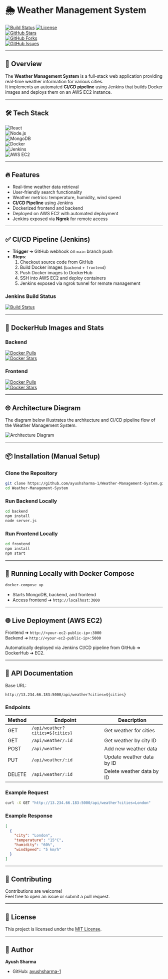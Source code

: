 # 🌦️ Weather Management System

[![Build Status](https://img.shields.io/badge/build-passing-brightgreen)](https://primate-smart-silkworm.ngrok-free.app/job/Weather/)
[![License](https://img.shields.io/github/license/ayushsharma-1/Weather-Management-System)](https://github.com/ayushsharma-1/Weather-Management-System/blob/main/LICENSE)  
[![GitHub Stars](https://img.shields.io/github/stars/ayushsharma-1/Weather-Management-System?style=social)](https://github.com/ayushsharma-1/Weather-Management-System/stargazers)  
[![GitHub Forks](https://img.shields.io/github/forks/ayushsharma-1/Weather-Management-System?style=social)](https://github.com/ayushsharma-1/Weather-Management-System/network/members)  
[![GitHub Issues](https://img.shields.io/github/issues/ayushsharma-1/Weather-Management-System)](https://github.com/ayushsharma-1/Weather-Management-System/issues)

---

## 🚀 Overview

The **Weather Management System** is a full-stack web application providing real-time weather information for various cities.  
It implements an automated **CI/CD pipeline** using Jenkins that builds Docker images and deploys them on an AWS EC2 instance.

---

## 🛠️ Tech Stack

![React](https://img.shields.io/badge/React-Frontend-blue)  
![Node.js](https://img.shields.io/badge/Node.js-Backend-green)  
![MongoDB](https://img.shields.io/badge/MongoDB-Database-brightgreen)  
![Docker](https://img.shields.io/badge/Docker-Containerization-blue)  
![Jenkins](https://img.shields.io/badge/Jenkins-CI/CD-red)  
![AWS EC2](https://img.shields.io/badge/AWS-EC2-orange)

---

## 🔥 Features

- Real-time weather data retrieval  
- User-friendly search functionality  
- Weather metrics: temperature, humidity, wind speed  
- **CI/CD Pipeline** using Jenkins  
- Dockerized frontend and backend  
- Deployed on AWS EC2 with automated deployment  
- Jenkins exposed via **Ngrok** for remote access  

---

## ✅ CI/CD Pipeline (Jenkins)

- **Trigger** ➜ GitHub webhook on `main` branch push  
- **Steps**:
  1. Checkout source code from GitHub
  2. Build Docker images (`backend` + `frontend`)
  3. Push Docker images to DockerHub
  4. SSH into AWS EC2 and deploy containers
  5. Jenkins exposed via ngrok tunnel for remote management

### Jenkins Build Status  
[![Build Status](https://img.shields.io/badge/build-passing-brightgreen)](https://primate-smart-silkworm.ngrok-free.app/job/Weather/)

---

## 🐳 DockerHub Images and Stats

### Backend  
[![Docker Pulls](https://img.shields.io/docker/pulls/ayush180/weather-backend)](https://hub.docker.com/r/ayush180/weather-backend)  
[![Docker Stars](https://img.shields.io/docker/stars/ayush180/weather-backend)](https://hub.docker.com/r/ayush180/weather-backend)

### Frontend  
[![Docker Pulls](https://img.shields.io/docker/pulls/ayush180/weather-frontend)](https://hub.docker.com/r/ayush180/weather-frontend)  
[![Docker Stars](https://img.shields.io/docker/stars/ayush180/weather-frontend)](https://hub.docker.com/r/ayush180/weather-frontend)

---

## 🌐 Architecture Diagram

The diagram below illustrates the architecture and CI/CD pipeline flow of the Weather Management System.

![Architecture Diagram](https://your-image-link.com/architecture-diagram.png)

---

## 📦 Installation (Manual Setup)

### Clone the Repository
```bash
git clone https://github.com/ayushsharma-1/Weather-Management-System.git
cd Weather-Management-System
```

### Run Backend Locally
```bash
cd backend
npm install
node server.js
```

### Run Frontend Locally
```bash
cd frontend
npm install
npm start
```

---

## 🐳 Running Locally with Docker Compose

```bash
docker-compose up
```

- Starts MongoDB, backend, and frontend  
- Access frontend ➜ `http://localhost:3000`

---

## 🌐 Live Deployment (AWS EC2)

Frontend ➜ `http://<your-ec2-public-ip>:3000`  
Backend ➜ `http://<your-ec2-public-ip>:5000`

Automatically deployed via Jenkins CI/CD pipeline from GitHub ➜ DockerHub ➜ EC2.

---

## 📖 API Documentation

Base URL:  
```
http://13.234.66.183:5000/api/weather?cities=${cities}
```

### Endpoints

| Method | Endpoint                                            | Description                 |
|--------|-----------------------------------------------------|-----------------------------|
| GET    | `/api/weather?cities=${cities}`                    | Get weather for cities      |
| GET    | `/api/weather/:id`                                 | Get weather by city ID      |
| POST   | `/api/weather`                                     | Add new weather data        |
| PUT    | `/api/weather/:id`                                 | Update weather data by ID   |
| DELETE | `/api/weather/:id`                                 | Delete weather data by ID   |

### Example Request
```bash
curl -X GET "http://13.234.66.183:5000/api/weather?cities=London"
```

### Example Response
```json
[
  {
    "city": "London",
    "temperature": "15°C",
    "humidity": "60%",
    "windSpeed": "5 km/h"
  }
]
```

---

## 🤝 Contributing

Contributions are welcome!  
Feel free to open an issue or submit a pull request.  

---

## 📄 License

This project is licensed under the [MIT License](https://github.com/ayushsharma-1/Weather-Management-System/blob/main/LICENSE).

---

## 👤 Author

**Ayush Sharma**  
- GitHub: [ayushsharma-1](https://github.com/ayushsharma-1)
```
